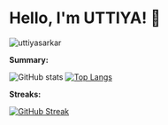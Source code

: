 # Hello, I'm UTTIYA! 👋
<p align="left"> <img src="https://komarev.com/ghpvc/?username=uttiyasarkar&color=brightgreen&style=for-the-badge&label=Visitors" alt="uttiyasarkar" /> </p>

**Summary:**

![GitHub stats](https://github-readme-stats.vercel.app/api?username=uttiyasarkar&show_icons=true&theme=radical) 
[![Top Langs](https://github-readme-stats.vercel.app/api/top-langs/?username=uttiyasarkar&layout=compact&langs_count=8)](https://github.com/anuraghazra/github-readme-stats)

**Streaks:**

[![GitHub Streak](https://github-readme-streak-stats-blond-mu.vercel.app?user=uttiyasarkar&theme=dark&border_radius=6&date_format=M%20j%5B%2C%20Y%5D&exclude_days=Sun%2CSat&card_width=516)](https://git.io/streak-stats)
